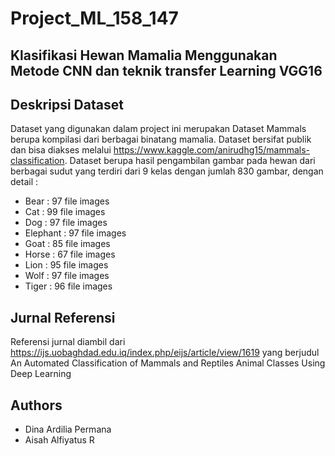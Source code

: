 # Project_ML_158_147

## Klasifikasi Hewan Mamalia Menggunakan Metode CNN dan teknik transfer Learning VGG16

## Deskripsi Dataset
Dataset yang digunakan dalam project ini merupakan Dataset Mammals berupa kompilasi dari berbagai binatang mamalia. Dataset bersifat publik dan bisa diakses melalui https://www.kaggle.com/anirudhg15/mammals-classification. Dataset berupa hasil pengambilan gambar pada hewan dari berbagai sudut yang terdiri dari 9 kelas dengan jumlah 830 gambar, dengan detail :

  -  Bear     : 97 file images
  -  Cat      : 99 file images
  -  Dog      : 97 file images
  -  Elephant : 97 file images
  -  Goat     : 85 file images
  -  Horse    : 67 file images
  -  Lion     : 95 file images
  -  Wolf     : 97 file images
  -  Tiger    : 96 file images

## Jurnal Referensi
Referensi jurnal diambil dari https://ijs.uobaghdad.edu.iq/index.php/eijs/article/view/1619 yang berjudul An Automated Classification of Mammals and Reptiles Animal Classes Using Deep Learning

## Authors
- Dina Ardilia Permana
- Aisah Alfiyatus R
